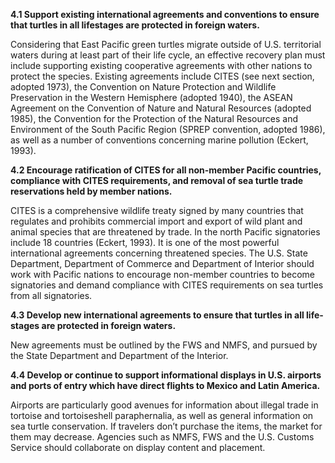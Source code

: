 __4.1 Support existing international agreements and conventions to ensure that turtles in all lifestages are protected in foreign waters.__

Considering that East Pacific green turtles migrate outside of U.S. territorial waters during at least part of their life cycle, an effective recovery plan must include supporting existing cooperative agreements with other nations to protect the species. Existing agreements include CITES (see next section, adopted 1973), the Convention on Nature Protection and Wildlife Preservation in the Western Hemisphere (adopted 1940), the ASEAN Agreement on the Convention of Nature and Natural Resources (adopted 1985), the Convention for the Protection of the Natural Resources and Environment of the South Pacific Region (SPREP convention, adopted 1986), as well as a number of conventions concerning marine pollution (Eckert, 1993).

__4.2 Encourage ratification of CITES for all non-member Pacific countries, compliance with CITES requirements, and removal of sea turtle trade reservations held by member nations.__

CITES is a comprehensive wildlife treaty signed by many countries that regulates and prohibits commercial import and export of wild plant and animal species that are threatened by trade.  In the north Pacific signatories include 18 countries (Eckert, 1993). It is one of the most powerful international agreements concerning threatened species. The U.S. State Department, Department of Commerce and Department of Interior should work with Pacific nations to encourage non-member countries to become signatories and demand compliance with CITES requirements on sea turtles from all signatories.

__4.3 Develop new international agreements to ensure that turtles in all life-stages are protected in foreign waters.__

New agreements must be outlined by the FWS and NMFS, and pursued by the State Department and Department of the Interior.

__4.4 Develop or continue to support informational displays in U.S. airports and ports of entry which have direct flights to Mexico and Latin America.__

Airports are particularly good avenues for information about illegal trade in tortoise and tortoiseshell paraphernalia, as well as general information on sea turtle conservation. If travelers don’t purchase the items, the market for them may decrease. Agencies such as NMFS, FWS and the U.S. Customs Service should collaborate on display content and placement.



